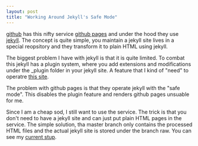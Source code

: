 ```yaml
---
layout: post
title: "Working Around Jekyll's Safe Mode"
---
```


[github][gh] has this nifty service [github pages][ghp] and under the hood
they use [jekyll][j]. The concept is quite simple, you maintain a jekyll site
lives in a special reopsitory and they transform it to plain HTML using jekyll.

The biggest problem I have with jekyll is that it is quite limited. To combat 
this jekyll has a plugin system, where you add extensions and modifications 
under the \_plugin folder in your jekyll site. A feature that I kind of "need"
to operatre [this site][r].

The problem with github pages is that they operate jekyll with the "safe mode".
This disables the plugin feature and renders github pages unsuable for me.

Since I am a cheap sod, I still want to use the service. The trick is that you
don't need to have a jekyll site and can just put plain HTML pages in the service.
The simple solution, tha master branch only contains the processed HTML files and
the actual jekyll site is stored under the branch raw. You can see my 
[current stup][rep].

[gh]: http://github.com
[ghp]: http://pages.github.com
[j]: http://github.com/mojombo/jekyll/
[r]: http://www.rioki.org
[rep]: http://github.com/rioki/libxmlmm
